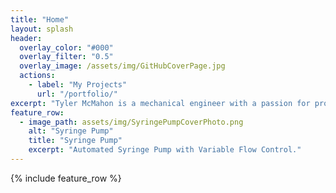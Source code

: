 ```yaml
---
title: "Home"
layout: splash
header:
  overlay_color: "#000"
  overlay_filter: "0.5"
  overlay_image: /assets/img/GitHubCoverPage.jpg
  actions:
    - label: "My Projects"
      url: "/portfolio/"
excerpt: "Tyler McMahon is a mechanical engineer with a passion for product design and advanced prototyping techniques. His professional experience centers on institutional HVAC systems, with a focus on mechanical design "
feature_row:
  - image_path: assets/img/SyringePumpCoverPhoto.png
    alt: "Syringe Pump"
    title: "Syringe Pump"
    excerpt: "Automated Syringe Pump with Variable Flow Control."
---
```


{% include feature_row %}

